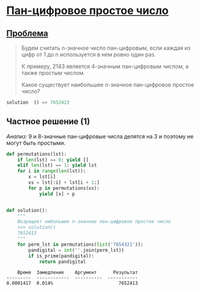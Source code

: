 # [Пан-цифровое простое число](TODO)

## [Проблема](https://euler.jakumo.org/problems/view/41.html)

>Будем считать n-значное число пан-цифровым, если каждая из цифр от 1 до n используется в нем ровно один раз. 
>
>К примеру, 2143 является 4-значным пан-цифровым числом, а также простым числом.
>
>Какое существует наибольшее n-значное пан-цифровое простое число?


``` python
solution  () => 7652413
```

## Частное решение (1)

_Анализ:_ 9 и 8-значные пан-цифровые числа делятся на 3 и поэтому не могут быть простыми.

```python
def permutations(lst):
    if len(lst) == 0: yield []
    elif len(lst) == 1: yield lst
    for i in range(len(lst)):
        x = lst[i]
        xs = lst[:i] + lst[i + 1:]
        for p in permutations(xs):
            yield [x] + p


def solution():
    """
    Возращает нибольшее n-значное пан-цифровое простое число
    >>> solution()
    7652413
    """
    for perm_lst in permutations(list('7654321')):
        pandigital = int(''.join(perm_lst))
        if is_prime(pandigital):
            return pandigital
```
```text
    Время  Замедление    Аргумент      Результат
---------  ------------  ----------  -----------
0.0001417  0.014%                        7652413 
```

